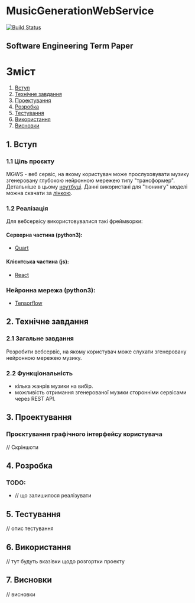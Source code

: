# MusicGenerationWebService

[![Build Status](https://travis-ci.com/n4mespace/MusicGenerationWebService.svg?token=BH7x1GyGU7Wzay5sJ8QA&branch=master)](https://travis-ci.com/n4mespace/MusicGenerationWebService)

## Software Engineering Term Paper


# Зміст

1. [Вступ](#introduction)
2. [Технічне завдання](#techtask)
3. [Проектування](#design)
4. [Розробка](#development)
5. [Тестування](#test)
6. [Використання](#howto)
7. [Висновки](#conclusion)


##  1. Вступ <a name="introduction"></a>
### 1.1 Ціль проєкту

MGWS - веб сервіс, на якому користувач може прослуховувати музику згенеровану глубокою нейронною мережею типу "трансформер". Детальніше в цьому [ноутбуці](). Данні використані для "тюнингу" моделі можна скачати за [лінкою](https://drive.google.com/open?id=1Hbn8jQKIyJtHIbhGbQ0DrbAMha6OFWdM).

### 1.2 Реалізація

Для вебсервісу використовувалися такі фреймворки:

#### Серверна частина (python3):
* [Quart](https://pgjones.gitlab.io/quart/)

#### Клієнтська частина (js):
*  [React](https://ru.reactjs.org/docs/getting-started.html)

### Нейронна мережа (python3):
* [Tensorflow](https://www.tensorflow.org/)


## 2. Технічне завдання <a name="techtask"></a>

### 2.1 Загальне завдання

Розробити вебсервіс, на якому користувач може слухати згенеровану нейронною мережею музику.

### 2.2 Функціональність

 - кілька жанрів музики на вибір.
 - можливість отримання згенерованої музики сторонніми сервісами через REST API.

## 3. Проектування  <a name="design"></a>

### Проєктування графічного інтерфейсу користувача

// Скріншоти


## 4. Розробка  <a name="development"></a>
 ### TODO:
 * // що залишилося реалізувати
 
## 5. Тестування  <a name="test"></a> 

// опис тестування

## 6. Використання  <a name="howto"></a> 
// тут будуть вказівки щодо розгортки проекту

## 7. Висновки  <a name="conclusion"></a> 

// висновки
